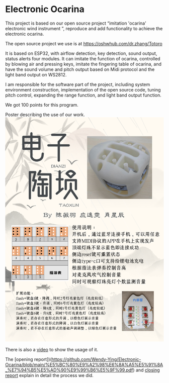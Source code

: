 # Electronic Ocarina
This project is based on our open source project “imitation 'ocarina' electronic wind instrument ”, reproduce and add functionality to achieve the electronic ocarina. 

The open source project we use is at https://oshwhub.com/dr.zhang/Totoro

It is based on ESP32, with airflow detection, key detection, sound output, status alerts four modules. It can imitate the function of ocarina, controlled by blowing air and pressing keys, imitate the fingering table of ocarina, and have the sound volume and pitch output based on Midi protocol and the light band output on WS2812.

I am responsible for the software part of the project, including system environment construction, implementation of the open source code, tuning pitch control, expanding the range function, and light band output function.

We got 100 points for this program.

Poster describing the use of our work. 
![image text](https://github.com/Wendy-Ying/Electronic-Ocarina/blob/main/%E7%94%B5%E5%AD%90%E9%99%B6%E5%9F%99.png)

There is also a [video](https://github.com/Wendy-Ying/Electronic-Ocarina/blob/main/%E5%8A%9F%E8%83%BD%E6%BC%94%E7%A4%BA%E8%A7%86%E9%A2%91.mp4) to show the usage of it.

The [opening report])(https://github.com/Wendy-Ying/Electronic-Ocarina/blob/main/%E5%BC%80%E9%A2%98%E6%8A%A5%E5%91%8A_%E7%94%B5%E5%AD%90%E9%99%B6%E5%9F%99.pdf) and [closing report](https://github.com/Wendy-Ying/Electronic-Ocarina/blob/main/%E7%BB%93%E9%A2%98%E6%8A%A5%E5%91%8A_%E7%94%B5%E5%AD%90%E9%99%B6%E5%9F%99.pdf) explain in detail the process we did.
